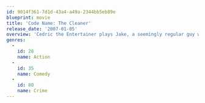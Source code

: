 ```yaml
---
id: 9014f361-7d1d-43a4-a49a-2344bb5eb89e
blueprint: movie
title: 'Code Name: The Cleaner'
release_date: '2007-01-05'
overview: 'Cedric the Entertainer plays Jake, a seemingly regular guy who has no idea who he is after being hit over the head by mysterious assailants. When he finds himself entangled in a government conspiracy, Jake and his pursuers become convinced that he is an undercover agent.'
genres:
  -
    id: 28
    name: Action
  -
    id: 35
    name: Comedy
  -
    id: 80
    name: Crime
---
```

